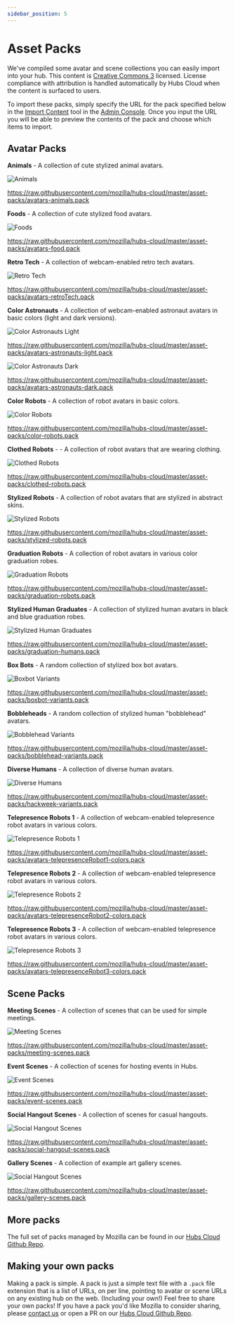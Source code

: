 ```yaml
---
sidebar_position: 5
---
```


# Asset Packs

We've compiled some avatar and scene collections you can easily import into your hub. This content is [Creative Commons 3](https://creativecommons.org/licenses/by/3.0/us/) licensed. License compliance with attribution is handled automatically by Hubs Cloud when the content is surfaced to users.

To import these packs, simply specify the URL for the pack specified below in the [Import Content](./hubs-cloud-importing-content.md) tool in the [Admin Console](./hubs-cloud-getting-started.md). Once you input the URL you will be able to preview the contents of the pack and choose which items to import.

## Avatar Packs

**Animals** - A collection of cute stylized animal avatars.

![Animals](/img/avatars_animals_600x200.png)

https://raw.githubusercontent.com/mozilla/hubs-cloud/master/asset-packs/avatars-animals.pack

**Foods** - A collection of cute stylized food avatars.

![Foods](/img/avatars_food_600x200.png)

https://raw.githubusercontent.com/mozilla/hubs-cloud/master/asset-packs/avatars-food.pack

**Retro Tech** - A collection of webcam-enabled retro tech avatars.

![Retro Tech](/img/avatars_retroTech_600x200.png)

https://raw.githubusercontent.com/mozilla/hubs-cloud/master/asset-packs/avatars-retroTech.pack

**Color Astronauts** - A collection of webcam-enabled astronaut avatars in basic colors (light and dark versions).

![Color Astronauts Light](/img/assetPacks_avatars_astronauts-light_600x200.png)

https://raw.githubusercontent.com/mozilla/hubs-cloud/master/asset-packs/avatars-astronauts-light.pack

![Color Astronauts Dark](/img/assetPacks_avatars_astronauts-dark_600x200.png)

https://raw.githubusercontent.com/mozilla/hubs-cloud/master/asset-packs/avatars-astronauts-dark.pack

**Color Robots** - A collection of robot avatars in basic colors.

![Color Robots](/img/assetPacks_avatars_colorRobots_600x200.png)

https://raw.githubusercontent.com/mozilla/hubs-cloud/master/asset-packs/color-robots.pack

**Clothed Robots** - - A collection of robot avatars that are wearing clothing.

![Clothed Robots](/img/assetPacks_avatars_clothedRobots_600x200.png)

https://raw.githubusercontent.com/mozilla/hubs-cloud/master/asset-packs/clothed-robots.pack

**Stylized Robots** - A collection of robot avatars that are stylized in abstract skins.

![Stylized Robots](/img/assetPacks_avatars_stylizedRobots_600x200.png)

https://raw.githubusercontent.com/mozilla/hubs-cloud/master/asset-packs/stylized-robots.pack

**Graduation Robots** - A collection of robot avatars in various color graduation robes.

![Graduation Robots](/img/assetPacks_avatars_graduationRobots_600x200.png)

https://raw.githubusercontent.com/mozilla/hubs-cloud/master/asset-packs/graduation-robots.pack

**Stylized Human Graduates** - A collection of stylized human avatars in black and blue graduation robes.

![Stylized Human Graduates](/img/assetPacks_avatars_stylizedHumanGraduates_600x200.png)

https://raw.githubusercontent.com/mozilla/hubs-cloud/master/asset-packs/graduation-humans.pack

**Box Bots** - A random collection of stylized box bot avatars.

![Boxbot Variants](/img/assetPacks_avatars_boxbots_600x200.png)

https://raw.githubusercontent.com/mozilla/hubs-cloud/master/asset-packs/boxbot-variants.pack

**Bobbleheads** - A random collection of stylized human "bobblehead" avatars.

![Bobblehead Variants](/img/assetPacks_avatars_bobbleheads_600x200.png)

https://raw.githubusercontent.com/mozilla/hubs-cloud/master/asset-packs/bobblehead-variants.pack

**Diverse Humans** - A collection of diverse human avatars.

![Diverse Humans](/img/assetPacks_avatars_hackweek_600x200.png)

https://raw.githubusercontent.com/mozilla/hubs-cloud/master/asset-packs/hackweek-variants.pack

**Telepresence Robots 1** - A collection of webcam-enabled telepresence robot avatars in various colors.

![Telepresence Robots 1](/img/avatars_telepresenceRobot1_colors_600x200.png)

https://raw.githubusercontent.com/mozilla/hubs-cloud/master/asset-packs/avatars-telepresenceRobot1-colors.pack

**Telepresence Robots 2** - A collection of webcam-enabled telepresence robot avatars in various colors.

![Telepresence Robots 2](/img/avatars_telepresenceRobot2_colors_600x200.png)

https://raw.githubusercontent.com/mozilla/hubs-cloud/master/asset-packs/avatars-telepresenceRobot2-colors.pack

**Telepresence Robots 3** - A collection of webcam-enabled telepresence robot avatars in various colors.

![Telepresence Robots 3](/img/avatars_telepresenceRobot3_colors_600x200.png)

https://raw.githubusercontent.com/mozilla/hubs-cloud/master/asset-packs/avatars-telepresenceRobot3-colors.pack

## Scene Packs

**Meeting Scenes** - A collection of scenes that can be used for simple meetings.

![Meeting Scenes](/img/assetPacks_scenes_meetingScenes_600x200.png)

https://raw.githubusercontent.com/mozilla/hubs-cloud/master/asset-packs/meeting-scenes.pack

**Event Scenes** - A collection of scenes for hosting events in Hubs.

![Event Scenes](/img/assetPacks_scenes_eventScenes_600x200.png)

https://raw.githubusercontent.com/mozilla/hubs-cloud/master/asset-packs/event-scenes.pack

**Social Hangout Scenes** - A collection of scenes for casual hangouts.

![Social Hangout Scenes](/img/assetPacks_scenes_socialHangoutScenes_600x200.png)

https://raw.githubusercontent.com/mozilla/hubs-cloud/master/asset-packs/social-hangout-scenes.pack

**Gallery Scenes** - A collection of example art gallery scenes.

![Social Hangout Scenes](/img/assetPacks_scenes_galleryScenes_600x200.png)

https://raw.githubusercontent.com/mozilla/hubs-cloud/master/asset-packs/gallery-scenes.pack

## More packs

The full set of packs managed by Mozilla can be found in our [Hubs Cloud Github Repo](https://github.com/mozilla/hubs-cloud/tree/master/asset-packs).

## Making your own packs

Making a pack is simple. A pack is just a simple text file with a `.pack` file extension that is a list of URLs, on per line, pointing to avatar or scene URLs on any existing hub on the web. (Including your own!) Feel free to share your own packs! If you have a pack you'd like Mozilla to consider sharing, please [contact us](mailto:hubs@mozilla.com) or open a PR on our [Hubs Cloud Github Repo](https://github.com/mozilla/hubs-cloud/tree/master/asset-packs).
